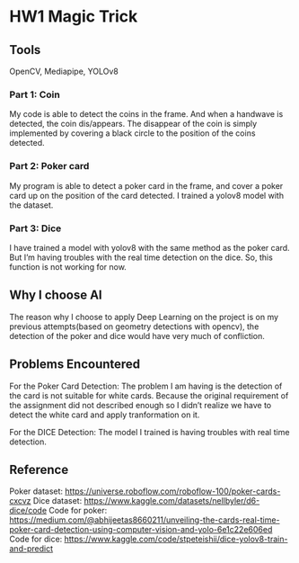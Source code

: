 # HW1 Magic Trick

## Tools

OpenCV, Mediapipe, YOLOv8

### Part 1: Coin

My code is able to detect the coins in the frame. And when a handwave is detected, the coin dis/appears. The disappear of the coin is simply implemented by covering a black circle to the position of the coins detected.

### Part 2: Poker card

My program is able to detect a poker card in the frame, and cover a poker card up on the position of the card detected. I trained a yolov8 model with the dataset.

### Part 3: Dice

I have trained a model with yolov8 with the same method as the poker card. But I’m having troubles with the real time detection on the dice. So, this function is not working for now.

## Why I choose AI

The reason why I choose to apply Deep Learning on the project is on my previous attempts(based on geometry detections with opencv), the detection of the poker and dice would have very much of confliction.

## Problems Encountered

For the Poker Card Detection: The problem I am having is the detection of the card is not suitable for white cards. Because the original requirement of the assignment did not described enough so I didn’t realize we have to detect the white card and apply tranformation on it.

For the DICE Detection: The model I trained is having troubles with real time detection.

## Reference

Poker dataset: https://universe.roboflow.com/roboflow-100/poker-cards-cxcvz
Dice dataset: https://www.kaggle.com/datasets/nellbyler/d6-dice/code
Code for poker: https://medium.com/@abhijeetas8660211/unveiling-the-cards-real-time-poker-card-detection-using-computer-vision-and-yolo-6e1c22e606ed
Code for dice: https://www.kaggle.com/code/stpeteishii/dice-yolov8-train-and-predict